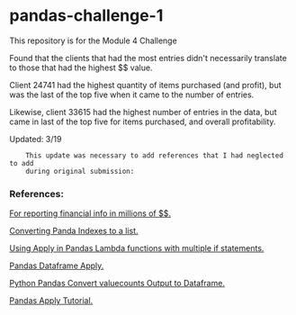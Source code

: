 # pandas-challenge-1
This repository is for the Module 4 Challenge

Found that the clients that had the most entries didn't necessarily translate 
to those that had the highest $$ value.

Client 24741 had the highest quantity of items purchased (and profit), but was the last of the
top five when it came to the number of entries.

Likewise, client 33615 had the highest number of entries in the data, but came in 
last of the top five for items purchased, and overall profitability.  

Updated: 3/19

        This update was necessary to add references that I had neglected to add
        during original submission:

 ### References:

[For reporting financial info in millions of $$.](https://stackoverflow.com/questions/41271673/format-numbers-in-pandas-as-currency-in-thousands-or-millions)


[Converting Panda Indexes to a list.](https://stackoverflow.com/questions/37179155/how-to-convert-index-into-list)


[Using Apply in Pandas Lambda functions with multiple if statements.](https://www.geeksforgeeks.org/using-apply-in-pandas-lambda-functions-with-multiple-if-statements/)


[Pandas Dataframe Apply.](https://pandas.pydata.org/docs/reference/api/pandas.DataFrame.apply.html#pandas.DataFrame.apply)


[Python Pandas Convert valuecounts Output to Dataframe.](https://saturncloud.io/blog/python-pandas-convert-valuecounts-output-to-dataframe/)


[Pandas Apply Tutorial.](https://www.datacamp.com/tutorial/pandas-apply)
           

